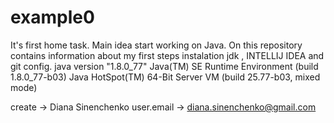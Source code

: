 # example0

It's first home task. Main idea start working on Java. On this repository contains  information about my first steps instalation jdk , INTELLIJ IDEA and git config. 
java version "1.8.0_77"
Java(TM) SE Runtime Environment (build 1.8.0_77-b03)
Java HotSpot(TM) 64-Bit Server VM (build 25.77-b03, mixed mode)


create -> Diana Sinenchenko
user.email -> diana.sinenchenko@gmail.com

